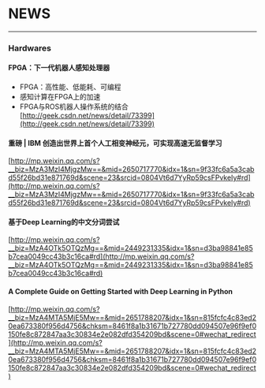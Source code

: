 # NEWS
***
### Hardwares
#### FPGA：下一代机器人感知处理器
* FPGA：高性能、低能耗、可编程
* 感知计算在FPGA上的加速
* FPGA与ROS机器人操作系统的结合
[http://geek.csdn.net/news/detail/73399](http://geek.csdn.net/news/detail/73399)

#### 重磅 | IBM 创造出世界上首个人工相变神经元，可实现高速无监督学习
[http://mp.weixin.qq.com/s?__biz=MzA3MzI4MjgzMw==&mid=2650717770&idx=1&sn=9f33fc6a5a3cabd55f26bd31e871769d&scene=23&srcid=0804Vt6d7YyRp59csFPvkeIy#rd](http://mp.weixin.qq.com/s?__biz=MzA3MzI4MjgzMw==&mid=2650717770&idx=1&sn=9f33fc6a5a3cabd55f26bd31e871769d&scene=23&srcid=0804Vt6d7YyRp59csFPvkeIy#rd)

#### 基于Deep Learning的中文分词尝试
[http://mp.weixin.qq.com/s?__biz=MzA4OTk5OTQzMg==&mid=2449231335&idx=1&sn=d3ba98841e85b7cea0049cc43b3c16ca#rd](http://mp.weixin.qq.com/s?__biz=MzA4OTk5OTQzMg==&mid=2449231335&idx=1&sn=d3ba98841e85b7cea0049cc43b3c16ca#rd)

#### A Complete Guide on Getting Started with Deep Learning in Python  
[http://mp.weixin.qq.com/s?__biz=MzA4MTA5MjE5Mw==&mid=2651788207&idx=1&sn=815fcfc4c83ed20ea673380f956d4756&chksm=8461f8a1b31671b727780dd094507e96f9ef0150fe8c872847aa3c30834e2e082dfd354209bd&scene=0#wechat_redirect](http://mp.weixin.qq.com/s?__biz=MzA4MTA5MjE5Mw==&mid=2651788207&idx=1&sn=815fcfc4c83ed20ea673380f956d4756&chksm=8461f8a1b31671b727780dd094507e96f9ef0150fe8c872847aa3c30834e2e082dfd354209bd&scene=0#wechat_redirect)
